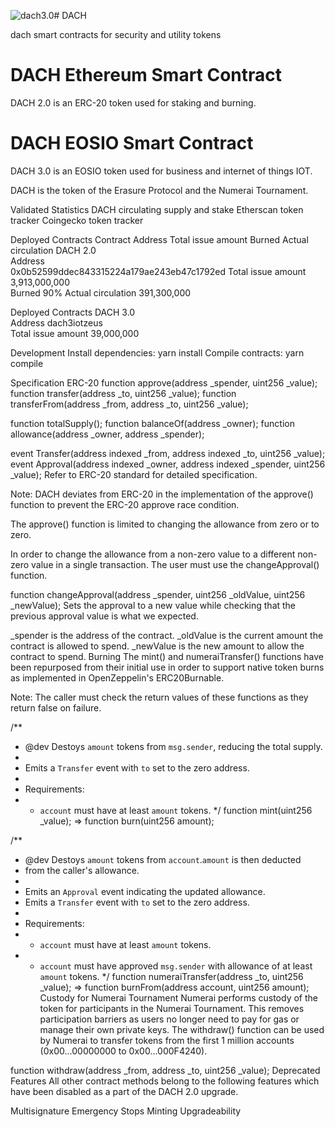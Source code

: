 ![dach3.0](http://kan.027cgb.com/628815/DACH-40.png)# DACH


dach smart contracts for security and utility tokens

# DACH Ethereum Smart Contract
DACH 2.0 is an ERC-20 token used for staking and burning.

# DACH EOSIO Smart Contract
DACH 3.0 is an EOSIO token used for business and internet of things IOT.

DACH is the token of the Erasure Protocol and the Numerai Tournament.

Validated Statistics
DACH circulating supply and stake
Etherscan token tracker
Coingecko token tracker

Deployed Contracts
Contract	Address                                         Total issue amount      Burned      Actual circulation
DACH 2.0	
Address  
0x0b52599ddec843315224a179ae243eb47c1792ed
Total issue amount
3,913,000,000  
Burned
90%
Actual circulation
391,300,000

Deployed Contracts
DACH 3.0	
Address
dach3iotzeus                                    
Total issue amount
39,000,000

Development
Install dependencies: yarn install
Compile contracts: yarn compile

Specification
ERC-20
function approve(address _spender, uint256 _value);
function transfer(address _to, uint256 _value);
function transferFrom(address _from, address _to, uint256 _value);

function totalSupply();
function balanceOf(address _owner);
function allowance(address _owner, address _spender);

event Transfer(address indexed _from, address indexed _to, uint256 _value);
event Approval(address indexed _owner, address indexed _spender, uint256 _value);
Refer to ERC-20 standard for detailed specification.

Note: DACH deviates from ERC-20 in the implementation of the approve() function to prevent the ERC-20 approve race condition.

The approve() function is limited to changing the allowance from zero or to zero.

In order to change the allowance from a non-zero value to a different non-zero value in a single transaction. The user must use the changeApproval() function.

function changeApproval(address _spender, uint256 _oldValue, uint256 _newValue);
Sets the approval to a new value while checking that the previous approval value is what we expected.

_spender is the address of the contract.
_oldValue is the current amount the contract is allowed to spend.
_newValue is the new amount to allow the contract to spend.
Burning
The mint() and numeraiTransfer() functions have been repurposed from their initial use in order to support native token burns as implemented in OpenZeppelin's ERC20Burnable.

Note: The caller must check the return values of these functions as they return false on failure.

/**
 * @dev Destoys `amount` tokens from `msg.sender`, reducing the total supply.
 *
 * Emits a `Transfer` event with `to` set to the zero address.
 *
 * Requirements:
 * - `account` must have at least `amount` tokens.
 */
function mint(uint256 _value);
   => function burn(uint256 amount);

/**
 * @dev Destoys `amount` tokens from `account`.`amount` is then deducted
 * from the caller's allowance.
 *
 * Emits an `Approval` event indicating the updated allowance.
 * Emits a `Transfer` event with `to` set to the zero address.
 *
 * Requirements:
 * - `account` must have at least `amount` tokens.
 * - `account` must have approved `msg.sender` with allowance of at least `amount` tokens.
 */
function numeraiTransfer(address _to, uint256 _value);
   => function burnFrom(address account, uint256 amount);
Custody for Numerai Tournament
Numerai performs custody of the token for participants in the Numerai Tournament. This removes participation barriers as users no longer need to pay for gas or manage their own private keys. The withdraw() function can be used by Numerai to transfer tokens from the first 1 million accounts (0x00...00000000 to 0x00...000F4240).

function withdraw(address _from, address _to, uint256 _value);
Deprecated Features
All other contract methods belong to the following features which have been disabled as a part of the DACH 2.0 upgrade.

Multisignature
Emergency Stops
Minting
Upgradeability
